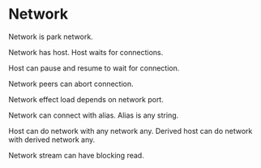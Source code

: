# Network

Network is park network.

Network has host.
Host waits for connections.

Host can pause and resume to wait for connection.

Network peers can abort connection.

Network effect load depends on network port.

Network can connect with alias.
Alias is any string.

Host can do network with any network any.
Derived host can do network with derived network any.

Network stream can have blocking read.